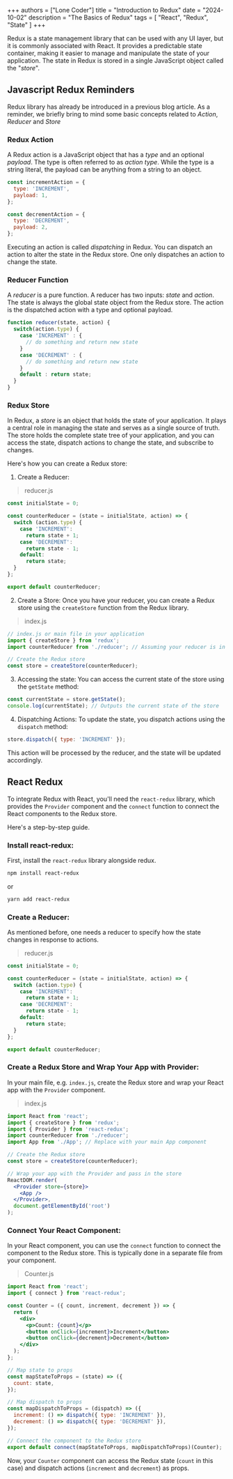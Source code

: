 +++
authors = ["Lone Coder"]
title = "Introduction to Redux"
date = "2024-10-02"
description = "The Basics of Redux"
tags = [
    "React", "Redux", "State"
]
+++

Redux is a state management library that can be used with any UI layer, but it is commonly associated with React. It provides a predictable state container, making it easier to manage and manipulate the state of your application. The state in Redux is stored in a single JavaScript object called the "*store*".

## Javascript Redux Reminders

Redux library has already be introduced in a previous blog article. As a reminder, we briefly bring to mind some basic concepts related to *Action*, *Reducer* and *Store*

### Redux Action

A Redux action is a JavaScript object that has a *type* and an optional *payload*. The type is often referred to as *action type*. While the type is a string literal, the payload can be anything from a string to an object.

```javascript
const incrementAction = {
  type: 'INCREMENT',
  payload: 1,
};

const decrementAction = {
  type: 'DECREMENT',
  payload: 2,
};
```
Executing an action is called *dispatching* in Redux. You can dispatch an action to alter the state in the Redux store. One only dispatches an action to change the state.

### Reducer Function

A *reducer* is a pure function. A reducer has two inputs: *state* and *action*. 
The state is always the global state object from the Redux store. The action is the dispatched action with a type and optional payload.

```javascript
function reducer(state, action) {
  switch(action.type) {
    case 'INCREMENT' : {
      // do something and return new state
    }
    case 'DECREMENT' : {
      // do something and return new state
    }
    default : return state;
  }
}
```

### Redux Store

In Redux, a *store* is an object that holds the state of your application. It plays a central role in managing the state and serves as a single source of truth. The store holds the complete state tree of your application, and you can access the state, dispatch actions to change the state, and subscribe to changes.

Here's how you can create a Redux store:

1. Create a Reducer:

> reducer.js
```javascript
const initialState = 0;

const counterReducer = (state = initialState, action) => {
  switch (action.type) {
    case 'INCREMENT':
      return state + 1;
    case 'DECREMENT':
      return state - 1;
    default:
      return state;
  }
};

export default counterReducer;
```

2. Create a Store: Once you have your reducer, you can create a Redux store using the `createStore` function from the Redux library.

> index.js
```javascript
// index.js or main file in your application
import { createStore } from 'redux';
import counterReducer from './reducer'; // Assuming your reducer is in a file called reducer.js

// Create the Redux store
const store = createStore(counterReducer);
```

3. Accessing the state: You can access the current state of the store using the `getState` method:

```javascript
const currentState = store.getState();
console.log(currentState); // Outputs the current state of the store
```

4. Dispatching Actions: To update the state, you dispatch actions using the `dispatch` method:

``` javascript
store.dispatch({ type: 'INCREMENT' });
```
This action will be processed by the reducer, and the state will be updated accordingly.

## React Redux

To integrate Redux with React, you'll need the `react-redux` library, which provides the `Provider` component and the `connect` function to connect the React components to the Redux store. 

Here's a step-by-step guide.

### Install react-redux:

First, install the `react-redux` library alongside redux.

```bash
npm install react-redux
```

or

```bash
yarn add react-redux
```

### Create a Reducer:

As mentioned before, one needs a reducer to specify how the state changes in response to actions. 

> reducer.js
```jsx
const initialState = 0;

const counterReducer = (state = initialState, action) => {
  switch (action.type) {
    case 'INCREMENT':
      return state + 1;
    case 'DECREMENT':
      return state - 1;
    default:
      return state;
  }
};

export default counterReducer;
```

### Create a Redux Store and Wrap Your App with Provider:

In your main file, e.g. `index.js`, create the Redux store and wrap your React app with the `Provider` component.

> index.js
```jsx
import React from 'react';
import { createStore } from 'redux';
import { Provider } from 'react-redux';
import counterReducer from './reducer';
import App from './App'; // Replace with your main App component

// Create the Redux store
const store = createStore(counterReducer);

// Wrap your app with the Provider and pass in the store
ReactDOM.render(
  <Provider store={store}>
    <App />
  </Provider>,
  document.getElementById('root')
);
```

### Connect Your React Component:

In your React component, you can use the `connect` function to connect the component to the Redux store. This is typically done in a separate file from your component.

> Counter.js
```jsx
import React from 'react';
import { connect } from 'react-redux';

const Counter = ({ count, increment, decrement }) => {
  return (
    <div>
      <p>Count: {count}</p>
      <button onClick={increment}>Increment</button>
      <button onClick={decrement}>Decrement</button>
    </div>
  );
};

// Map state to props
const mapStateToProps = (state) => ({
  count: state,
});

// Map dispatch to props
const mapDispatchToProps = (dispatch) => ({
  increment: () => dispatch({ type: 'INCREMENT' }),
  decrement: () => dispatch({ type: 'DECREMENT' }),
});

// Connect the component to the Redux store
export default connect(mapStateToProps, mapDispatchToProps)(Counter);
```
Now, your `Counter` component can access the Redux state (`count` in this case) and dispatch actions (`increment` and `decrement`) as props.

